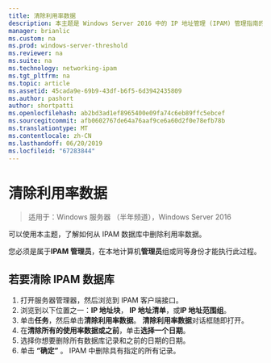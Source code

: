```yaml
---
title: 清除利用率数据
description: 本主题是 Windows Server 2016 中的 IP 地址管理 (IPAM) 管理指南的一部分。
manager: brianlic
ms.custom: na
ms.prod: windows-server-threshold
ms.reviewer: na
ms.suite: na
ms.technology: networking-ipam
ms.tgt_pltfrm: na
ms.topic: article
ms.assetid: 45cada9e-69b9-43df-b6f5-6d3942435809
ms.author: pashort
author: shortpatti
ms.openlocfilehash: ab2bd3ad1ef8965400e09fa74c6eb89ffc5ebcef
ms.sourcegitcommit: afb0602767de64a76aaf9ce6a60d2f0e78efb78b
ms.translationtype: MT
ms.contentlocale: zh-CN
ms.lasthandoff: 06/20/2019
ms.locfileid: "67283844"
---
```

# <a name="purge-utilization-data"></a>清除利用率数据

>适用于：Windows 服务器 （半年频道），Windows Server 2016

可以使用本主题，了解如何从 IPAM 数据库中删除利用率数据。  

您必须是属于**IPAM 管理员**，在本地计算机**管理员**组或同等身份才能执行此过程。

## <a name="to-purge-the-ipam-database"></a>若要清除 IPAM 数据库  
1. 打开服务器管理器，然后浏览到 IPAM 客户端接口。
2. 浏览到以下位置之一：**IP 地址块**， **IP 地址清单**，或**IP 地址范围组**。  
3. 单击**任务**，然后单击**清除利用率数据**。 **清除利用率数据**对话框随即打开。
4. 在**清除所有的使用率数据或之前**，单击**选择一个日期**。
5. 选择你想要删除所有数据库记录和之前的日期的日期。
6. 单击 **“确定”** 。 IPAM 中删除具有指定的所有记录。
